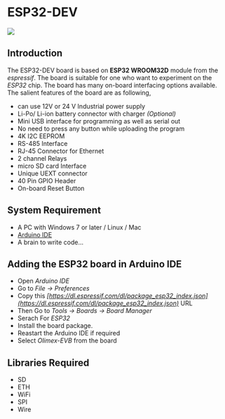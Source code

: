 # ESP32-DEV
![](.git/.img/ESP32-DEV.png)
## Introduction

The ESP32-DEV board is based on **ESP32 WROOM32D** module from the _espressif_. The board is suitable for one who want to experiment on the _ESP32_ chip. The board has many on-board interfacing options available. The salient features of the board are as following,

* can use 12V or 24 V Industrial power supply 
* Li-Po/ Li-ion battery connector with charger _(Optional)_
* Mini USB interface for programming as well as serial out
* No need to press any button while uploading the program
* 4K I2C EEPROM
* RS-485 Interface
* RJ-45 Connector for Ethernet
* 2 channel Relays
* micro SD card Interface
* Unique UEXT connector
* 40 Pin GPIO Header
* On-board Reset Button
 
## System Requirement
* A PC with Windows 7 or later / Linux / Mac
* [Arduino IDE](https://www.arduino.cc/en/software)
* A brain to write code...

## Adding the ESP32 board in Arduino IDE

* Open _Arduino IDE_
* Go to _File -> Preferences_
* Copy this _[https://dl.espressif.com/dl/package_esp32_index.json](https://dl.espressif.com/dl/package_esp32_index.json)_ URL
* Then Go to _Tools -> Boards -> Board Manager_
* Serach For _ESP32_
* Install the board package.
* Reastart the Arduino IDE if required
* Select _Olimex-EVB_ from the board

## Libraries Required

* SD
* ETH
* WiFi
* SPI
* Wire
